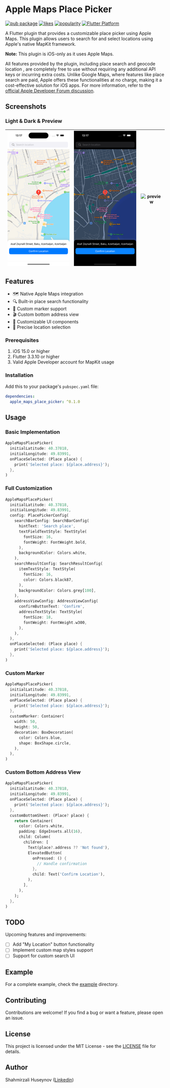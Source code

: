 # Apple Maps Place Picker

[![pub package](https://img.shields.io/pub/v/apple_maps_place_picker.svg)](https://pub.dev/packages/apple_maps_place_picker)
[![likes](https://img.shields.io/pub/likes/apple_maps_place_picker?logo=dart)](https://pub.dev/packages/apple_maps_place_picker/score)
[![popularity](https://img.shields.io/pub/popularity/apple_maps_place_picker?logo=dart)](https://pub.dev/packages/apple_maps_place_picker/score)
[![Flutter Platform](https://img.shields.io/badge/platform-ios-blue.svg)](https://pub.dev/packages/apple_maps_place_picker)

A Flutter plugin that provides a customizable place picker using Apple Maps. This plugin allows users to search for and select locations using Apple's native MapKit framework.

**Note:** This plugin is iOS-only as it uses Apple Maps.

All features provided by the plugin, including place search and geocode location , are completely free to use without requiring any additional API keys or incurring extra costs. Unlike Google Maps, where features like place search are paid, Apple offers these functionalities at no charge, making it a cost-effective solution for iOS apps. For more information, refer to the [official Apple Developer Forum discussion](https://forums.developer.apple.com/forums/thread/127493). 


## Screenshots

### Light & Dark & Preview

| <img src="https://raw.githubusercontent.com/shahmirzali49/apple_maps_place_picker/refs/heads/main/assets/light_theme.png" alt="light" width="210"> | <img src="https://raw.githubusercontent.com/shahmirzali49/apple_maps_place_picker/refs/heads/main/assets/dark_theme.png" alt="dark" width="210"> | <img src="https://raw.githubusercontent.com/shahmirzali49/apple_maps_place_picker/refs/heads/main/assets/preview.gif" alt="preview" width="210"> | 
|:---:|:---:|:---:|

## Features

- 🗺️ Native Apple Maps integration
- 🔍 Built-in place search functionality
- 📍 Custom marker support
- 🎬 Custom bottom address view
- 🎨 Customizable UI components
- 🎯 Precise location selection

### Prerequisites

1. iOS 15.0 or higher
2. Flutter 3.3.10 or higher
3. Valid Apple Developer account for MapKit usage

### Installation

Add this to your package's `pubspec.yaml` file:

```yaml
dependencies:
  apple_maps_place_picker: ^0.1.0
```

## Usage

### Basic Implementation

```dart
AppleMapsPlacePicker(
  initialLatitude: 40.37818,
  initialLongitude: 49.83991,
  onPlaceSelected: (Place place) {
    print('Selected place: ${place.address}');
  },
)
```
### Full Customization

```dart
AppleMapsPlacePicker(
  initialLatitude: 40.37818,
  initialLongitude: 49.83991,
  config: PlacePickerConfig(
    searchBarConfig: SearchBarConfig(
      hintText: 'Search place',
      textFieldTextStyle: TextStyle(
        fontSize: 16,
        fontWeight: FontWeight.bold,
      ),
      backgroundColor: Colors.white,
    ),
    searchResultConfig: SearchResultConfig(
      itemTextStyle: TextStyle(
        fontSize: 16,
        color: Colors.black87,
      ),
      backgroundColor: Colors.grey[100],
    ),
    addressViewConfig: AddressViewConfig(
      confirmButtonText: 'Confirm',
      addressTextStyle: TextStyle(
        fontSize: 18,
        fontWeight: FontWeight.w300,
      ),
    ),
  ),
  onPlaceSelected: (Place place) {
    print('Selected place: ${place.address}');
  },
)
```

### Custom Marker

```dart
AppleMapsPlacePicker(
  initialLatitude: 40.37818,
  initialLongitude: 49.83991,
  onPlaceSelected: (Place place) {
    print('Selected place: ${place.address}');
  },
  customMarker: Container(
    width: 50,
    height: 50,
    decoration: BoxDecoration(
      color: Colors.blue,
      shape: BoxShape.circle,
    ),
  ),
)
```

### Custom Bottom Address View

```dart
AppleMapsPlacePicker(
  initialLatitude: 40.37818,
  initialLongitude: 49.83991,
  onPlaceSelected: (Place place) {
    print('Selected place: ${place.address}');
  },
  customBottomSheet: (Place? place) {
    return Container(
      color: Colors.white,
      padding: EdgeInsets.all(16),
      child: Column(
        children: [
          Text(place?.address ?? 'Not found'),
          ElevatedButton(
            onPressed: () {
              // Handle confirmation
            },
            child: Text('Confirm Location'),
          ),
        ],
      ),
    );
  },
)
```

## TODO

Upcoming features and improvements:

- [ ] Add "My Location" button functionality
- [ ] Implement custom map styles support
- [ ] Support for custom search UI

## Example

For a complete example, check the [example](https://github.com/shahmirzali49/apple_maps_place_picker/tree/main/example) directory.

## Contributing

Contributions are welcome! If you find a bug or want a feature, please open an issue. 

## License

This project is licensed under the MIT License - see the [LICENSE](LICENSE) file for details.

## Author

Shahmirzali Huseynov ([Linkedin](https://www.linkedin.com/in/sahmirzeli))